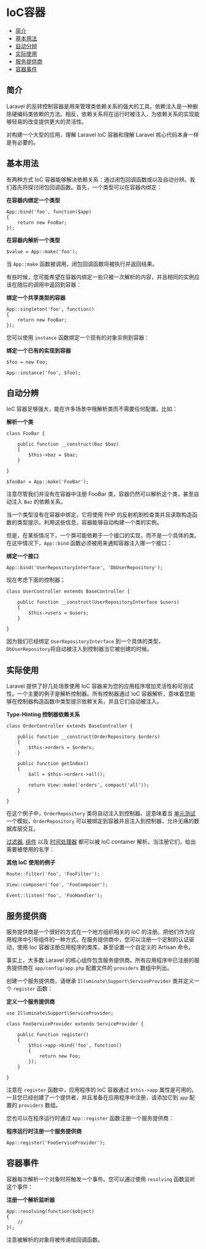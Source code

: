 # IoC容器

- [简介](#introduction)
- [基本用法](#basic-usage)
- [自动分辨](#automatic-resolution)
- [实际使用](#practical-usage)
- [服务提供商](#service-providers)
- [容器事件](#container-events)

<a name="introduction"></a>
## 简介

Laravel 的反转控制容器是用来管理类依赖关系的强大的工具。依赖注入是一种删除硬编码类依赖的方法。相反，依赖关系将在运行时被注入，为依赖关系的实现能够轻易的改变提供更大的灵活性。

对构建一个大型的应用，理解 Laravel IoC 容器和理解 Laravel 核心代码本身一样是有必要的。

<a name="basic-usage"></a>
## 基本用法

有两种方式 IoC 容器能够解决依赖关系：通过闭包回调函数或以及自动分辨。我们首先将探讨闭包回调函数。首先，一个类型可以在容器内绑定：

**在容器内绑定一个类型**

	App::bind('foo', function($app)
	{
		return new FooBar;
	});

**在容器内解析一个类型**

	$value = App::make('foo');

当 `App::make` 函数被调用，闭包回调函数将被执行并返回结果。

有些时候，您可能希望在容器内绑定一些只被一次解析的内容，并且相同的实例应该在随后的调用中返回到容器：

**绑定一个共享类型的容器**

	App::singleton('foo', function()
	{
		return new FooBar;
	});

您可以使用 `instance` 函数绑定一个现有的对象实例到容器：

**绑定一个已有的实现到容器**

	$foo = new Foo;

	App::instance('foo', $foo);

<a name="automatic-resolution"></a>
## 自动分辨

IoC 容器足够强大，能在许多场景中哦解析类而不需要任何配置。比如：

**解析一个类**

	class FooBar {

		public function __construct(Baz $baz)
		{
			$this->baz = $baz;
		}

	}

	$fooBar = App::make('FooBar');

注意尽管我们并没有在容器中注册 FooBar 类，容器仍然可以解析这个类，甚至自动注入 `Baz` 的依赖关系。

当一个类型没有在容器中绑定，它将使用 PHP 的反射机制检查类并且读取构造函数的类型提示。利用这些信息，容器能够自动构建一个类的实例。

但是，在某些情况下，一个类可能依赖于一个接口的实现，而不是一个具体的类。在这中情况下，`App::bind` 函数必须被用来通知容器注入哪一个接口：

**绑定一个接口**

	App::bind('UserRepositoryInterface', 'DbUserRepository');

现在考虑下面的控制器；

	class UserController extends BaseController {

		public function __construct(UserRepositoryInterface $users)
		{
			$this->users = $users;
		}

	}

因为我们已经绑定 `UserRepositoryInterface` 到一个具体的类型，`DbUserRepository`将自动被注入到控制器当它被创建的时候。

<a name="practical-usage"></a>
## 实际使用

Laravel 提供了好几处场景使用 IoC 容器来为您的应用程序增加灵活性和可测试性。一个主要的例子是解析控制器。所有控制器通过 IoC 容器解析，意味着您能够在控制器构造函数中类型提示依赖关系，并且它们自动被注入。

**Type-Hinting 控制器依赖关系**

	class OrderController extends BaseController {

		public function __construct(OrderRepository $orders)
		{
			$this->orders = $orders;
		}

		public function getIndex()
		{
			$all = $this->orders->all();

			return View::make('orders', compact('all'));
		}

	}

在这个例子中，`OrderRepository` 类将自动注入到控制器。这意味着当 [单元测试](/docs/testing) 一个模拟，`OrderRepository` 可以被绑定到容器并且注入到控制器，允许无痛的数据库层交互。

[过滤器](/docs/routing#route-filters), [组件](/docs/responses#view-composers) 以及 [时间处理器](/docs/events#using-classes-as-listeners) 都可以被 IoC container 解析。当注册它们，给出需要被使用的名字：

**其他 IoC 使用的例子**

	Route::filter('foo', 'FooFilter');

	View::composer('foo', 'FooComposer');

	Event::listen('foo', 'FooHandler');

<a name="service-providers"></a>
## 服务提供商

服务提供商是一个很好的方式在一个地方组织相关的 IoC 的注册。把他们作为应用程序中引导组件的一种方式。在服务提供商中，您可以注册一个定制的认证驱动，使用 Ioc 容器注册应用程序的类库，甚至设置一个自定义的 Artisan 命令。

事实上，大多数 Laravel 的核心组件包含服务提供商。所有应用程序中已注册的服务提供商在 `app/config/app.php` 配置文件的 `providers` 数组中列出。

创建一个服务提供商，请继承 `Illuminate\Support\ServiceProvider` 类并定义一个 `register` 函数：

**定义一个服务提供商**

	use Illuminate\Support\ServiceProvider;

	class FooServiceProvider extends ServiceProvider {

		public function register()
		{
			$this->app->bind('foo', function()
			{
				return new Foo;
			});
		}

	}

注意在 `register` 函数中，应用程序的 IoC 容器通过 `$this->app` 属性是可用的。一旦您已经创建了一个提供者，并且准备在应用程序中注册，请添加它到 `app` 配置的 `providers` 数组。

您也可以在程序运行时通过 `App::register` 函数注册一个服务提供商：

**程序运行时注册一个服务提供商**

	App::register('FooServiceProvider');

<a name="container-events"></a>
## 容器事件

容器每次解析一个对象时将触发一个事件。您可以通过使用 `resolving` 函数监听这个事件：

**注册一个解析监听器**

	App::resolving(function($object)
	{
		//
	});

注意被解析的对象将被传递给回调函数。